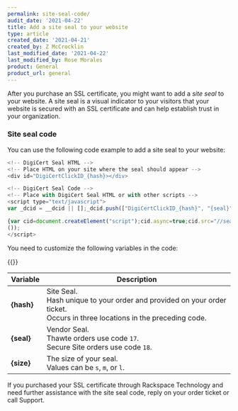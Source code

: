 ```yaml
---
permalink: site-seal-code/
audit_date: '2021-04-22'
title: Add a site seal to your website
type: article
created_date: '2021-04-21'
created_by: Z McCrocklin
last_modified_date: '2021-04-22'
last_modified_by: Rose Morales
product: General
product_url: general
---
```


After you purchase an SSL certificate, you might want to add a *site seal* to your website. A site seal
is a visual indicator to your visitors that your website is secured with an SSL certificate and
can help establish trust in your organization.

### Site seal code

You can use the following code example to add a site seal to your website:


```javascript
<!-- DigiCert Seal HTML -->
<!-- Place HTML on your site where the seal should appear -->
<div id="DigiCertClickID_{hash}></div>

<!-- DigiCert Seal Code -->
<!-- Place with DigiCert Seal HTML or with other scripts -->
<script type="text/javascript">
var _dcid = __dcid || [];_dcid.push(["DigiCertClickID_{hash}", "{seal}", "{size}", "black", "{hash}"]);(function()

{var cid=document.createElement("script");cid.async=true;cid.src="//seal.digicert.com/seals/cascade/seal.min.js";var s = document.getElementsByTagName("script");var ls = s[(s.length - 1)];ls.parentNode.insertBefore(cid, ls.nextSibling);}
());
</script>
```

You need to customize the following variables in the code: 

{{<image src="site-seal-code.jpg" alt="" title="Site Seal Code">}}

| Variable | Description |
| --- | --- |
| **{hash}** | Site Seal.<br/>Hash unique to your order and provided on your order ticket. <br/>Occurs in three locations in the preceding code. |
| **{seal}** | Vendor Seal.<br/>Thawte orders use code `17`.<br/>Secure Site orders use code `18`. |
| **{size}** | The size of your seal.<br/>Values can be `s`, `m`, or `l`.|


If you purchased your SSL certificate through Rackspace Technology and need further
assistance with the site seal code, reply on your order ticket or call Support.
